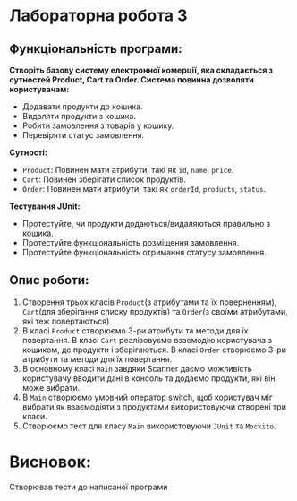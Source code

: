 # Лабораторна робота 3

## Функціональність програми:
**Створіть базову систему електронної комерції, яка складається з сутностей Product, Cart та Order. Система повинна дозволяти користувачам:**
- Додавати продукти до кошика.
- Видаляти продукти з кошика.
- Робити замовлення з товарів у кошику.
- Перевіряти статус замовлення.

**Сутності:**
- `Product`: Повинен мати атрибути, такі як `id`, `name`, `price`.
- `Cart`: Повинен зберігати список продуктів.
- `Order`: Повинен мати атрибути, такі як `orderId`, `products`, `status`.

**Тестування JUnit:**
- Протестуйте, чи продукти додаються/видаляються правильно з кошика.
- Протестуйте функціональність розміщення замовлення.
- Протестуйте функціональність отримання статусу замовлення.

## Опис роботи:

1. Створення трьох класів `Product`(з атрибутами та їх поверненням), `Cart`(для зберігання списку продуктів) та `Order`(з своїми атрибутами, які теж повертаються)
2. В класі `Product` створюємо 3-ри атрибути та методи для їх повертання. В класі `Cart` реалізовуємо взаємодію користувача з кошиком, де продукти і зберігаються. В класі `Order` створюємо 3-ри атрибути та методи для їх повертання.
3. В основному класі `Main` завдяки Scanner даємо можливість користувачу вводити дані в консоль та додаємо продукти, які він може вибрати.
4. В `Main` створюємо умовний оператор switch, щоб користувач міг вибрати як взаємодіяти з продуктами використовуючи створені три класи.
5. Створюємо тест для класу `Main` використовуючи `JUnit` та `Mockito`.

# Висновок:
Створював тести до написаної програми